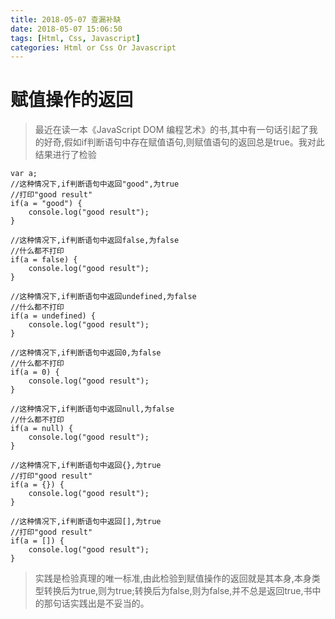 ```yaml
---
title: 2018-05-07 查漏补缺
date: 2018-05-07 15:06:50
tags: [Html, Css, Javascript]
categories: Html or Css Or Javascript
---
```

# 赋值操作的返回

> 最近在读一本《JavaScript DOM 编程艺术》的书,其中有一句话引起了我的好奇,假如if判断语句中存在赋值语句,则赋值语句的返回总是true。我对此结果进行了检验
    
    var a;
    //这种情况下,if判断语句中返回"good",为true
    //打印"good result"
    if(a = "good") {
        console.log("good result");
    }
    
    //这种情况下,if判断语句中返回false,为false
    //什么都不打印
    if(a = false) {
        console.log("good result");
    }
    
    //这种情况下,if判断语句中返回undefined,为false
    //什么都不打印
    if(a = undefined) {
        console.log("good result");
    }
    
    //这种情况下,if判断语句中返回0,为false
    //什么都不打印
    if(a = 0) {
        console.log("good result");
    }
    
    //这种情况下,if判断语句中返回null,为false
    //什么都不打印
    if(a = null) {
        console.log("good result");
    }
    
    //这种情况下,if判断语句中返回{},为true
    //打印"good result"
    if(a = {}) {
        console.log("good result");
    }
    
    //这种情况下,if判断语句中返回[],为true
    //打印"good result"
    if(a = []) {
        console.log("good result");
    }
    
> 实践是检验真理的唯一标准,由此检验到赋值操作的返回就是其本身,本身类型转换后为true,则为true;转换后为false,则为false,并不总是返回true,书中的那句话实践出是不妥当的。
